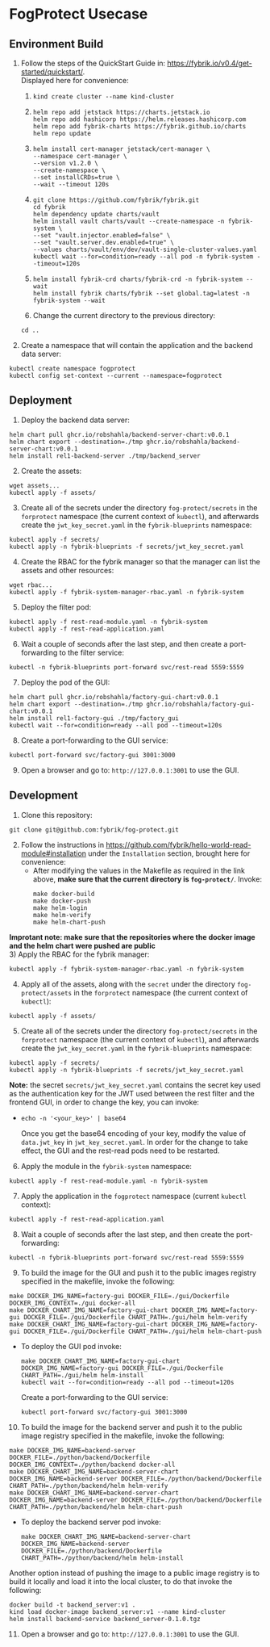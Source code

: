 # FogProtect Usecase
## Environment Build
1) Follow the steps of the QuickStart Guide in: https://fybrik.io/v0.4/get-started/quickstart/.  
Displayed here for convenience:  
   1) ```
      kind create cluster --name kind-cluster
   2) ```
      helm repo add jetstack https://charts.jetstack.io 
      helm repo add hashicorp https://helm.releases.hashicorp.com 
      helm repo add fybrik-charts https://fybrik.github.io/charts 
      helm repo update
   3) ```
      helm install cert-manager jetstack/cert-manager \
      --namespace cert-manager \
      --version v1.2.0 \
      --create-namespace \
      --set installCRDs=true \
      --wait --timeout 120s
   4) ```
      git clone https://github.com/fybrik/fybrik.git
      cd fybrik
      helm dependency update charts/vault
      helm install vault charts/vault --create-namespace -n fybrik-system \
      --set "vault.injector.enabled=false" \
      --set "vault.server.dev.enabled=true" \
      --values charts/vault/env/dev/vault-single-cluster-values.yaml
      kubectl wait --for=condition=ready --all pod -n fybrik-system --timeout=120s
   5) ```
      helm install fybrik-crd charts/fybrik-crd -n fybrik-system --wait
      helm install fybrik charts/fybrik --set global.tag=latest -n fybrik-system --wait
   6) Change the current directory to the previous directory:
   ```shell
   cd ..
   ```
2) Create a namespace that will contain the application and the backend data server:  
```shell
kubectl create namespace fogprotect
kubectl config set-context --current --namespace=fogprotect
```

## Deployment
1) Deploy the backend data server:
```shell
helm chart pull ghcr.io/robshahla/backend-server-chart:v0.0.1
helm chart export --destination=./tmp ghcr.io/robshahla/backend-server-chart:v0.0.1
helm install rel1-backend-server ./tmp/backend_server
```

2) Create the assets:
```shell
wget assets...
kubectl apply -f assets/
```  
3) Create all of the secrets under the directory `fog-protect/secrets` in the 
`forprotect` namespace (the current context of `kubectl`), and afterwards create the `jwt_key_secret.yaml` in 
the `fybrik-blueprints` namespace:  
```shell
kubectl apply -f secrets/
kubectl apply -n fybrik-blueprints -f secrets/jwt_key_secret.yaml
```

4) Create the RBAC for the fybrik manager so that the manager can list the assets and other resources:  
```shell
wget rbac...
kubectl apply -f fybrik-system-manager-rbac.yaml -n fybrik-system
```

5) Deploy the filter pod:
```shell
kubectl apply -f rest-read-module.yaml -n fybrik-system
kubectl apply -f rest-read-application.yaml
```

6) Wait a couple of seconds after the last step, and then create a port-forwarding to the filter service:  
```shell
kubectl -n fybrik-blueprints port-forward svc/rest-read 5559:5559
```

7) Deploy the pod of the GUI:
```shell
helm chart pull ghcr.io/robshahla/factory-gui-chart:v0.0.1
helm chart export --destination=./tmp ghcr.io/robshahla/factory-gui-chart:v0.0.1
helm install rel1-factory-gui ./tmp/factory_gui
kubectl wait --for=condition=ready --all pod --timeout=120s
```

8) Create a port-forwarding to the GUI service:
```shell
kubectl port-forward svc/factory-gui 3001:3000
```  

9) Open a browser and go to: `http://127.0.0.1:3001` to use the GUI.  

## Development
1) Clone this repository:  
```shell
git clone git@github.com:fybrik/fog-protect.git
```

2) Follow the instructions in https://github.com/fybrik/hello-world-read-module#installation 
under the `Installation` section, brought here for convenience:  
   -  After modifying the values in the Makefile as required in the link above, 
      **make sure that the current directory is `fog-protect/`**. Invoke:  
      ```shell
      make docker-build
      make docker-push
      make helm-login
      make helm-verify
      make helm-chart-push
      ```
**Improtant note: make sure that the repositories where the docker image and the helm chart were pushed 
   are public**  
3) Apply the RBAC for the fybrik manager:  
```shell
kubectl apply -f fybrik-system-manager-rbac.yaml -n fybrik-system
```
4) Apply all of the assets, along with the `secret` under the directory `fog-protect/assets` in the 
`forprotect` namespace (the current context of `kubectl`):  
```shell
kubectl apply -f assets/
```

5) Create all of the secrets under the directory `fog-protect/secrets` in the 
`forprotect` namespace (the current context of `kubectl`), and afterwards create the `jwt_key_secret.yaml` in 
the `fybrik-blueprints` namespace:  
```shell
kubectl apply -f secrets/
kubectl apply -n fybrik-blueprints -f secrets/jwt_key_secret.yaml
```
**Note:** the secret `secrets/jwt_key_secret.yaml` contains the secret key used as the authentication key for the 
JWT used between the rest filter and the frontend GUI, in order to change the key, you can invoke:  
- ```shell
  echo -n '<your_key>' | base64
  ```
  Once you get the base64 encoding of your key, modify the value of `data.jwt_key` in `jwt_key_secret.yaml`. 
  In order for the change to take effect, the GUI and the rest-read pods need to be restarted.  

6) Apply the module in the `fybrik-system` namespace:  
```shell 
kubectl apply -f rest-read-module.yaml -n fybrik-system
```
7) Apply the application in the `fogprotect` namespace (current `kubectl` context):
```shell
kubectl apply -f rest-read-application.yaml
```
8) Wait a couple of seconds after the last step, and then create the port-forwarding:  
```shell
kubectl -n fybrik-blueprints port-forward svc/rest-read 5559:5559
```
9) To build the image for the GUI and push it to the public images registry specified in the makefile, invoke the 
following:
```shell
make DOCKER_IMG_NAME=factory-gui DOCKER_FILE=./gui/Dockerfile DOCKER_IMG_CONTEXT=./gui docker-all
make DOCKER_CHART_IMG_NAME=factory-gui-chart DOCKER_IMG_NAME=factory-gui DOCKER_FILE=./gui/Dockerfile CHART_PATH=./gui/helm helm-verify
make DOCKER_CHART_IMG_NAME=factory-gui-chart DOCKER_IMG_NAME=factory-gui DOCKER_FILE=./gui/Dockerfile CHART_PATH=./gui/helm helm-chart-push
```
- To deploy the GUI pod invoke:
    ```shell
    make DOCKER_CHART_IMG_NAME=factory-gui-chart DOCKER_IMG_NAME=factory-gui DOCKER_FILE=./gui/Dockerfile CHART_PATH=./gui/helm helm-install
    kubectl wait --for=condition=ready --all pod --timeout=120s
    ```
  Create a port-forwarding to the GUI service:
    ```shell
    kubectl port-forward svc/factory-gui 3001:3000
    ```
10) To build the image for the backend server and push it to the public image registry specified in the makefile, invoke the 
following:
```shell
make DOCKER_IMG_NAME=backend-server DOCKER_FILE=./python/backend/Dockerfile DOCKER_IMG_CONTEXT=./python/backend docker-all
make DOCKER_CHART_IMG_NAME=backend-server-chart DOCKER_IMG_NAME=backend-server DOCKER_FILE=./python/backend/Dockerfile CHART_PATH=./python/backend/helm helm-verify
make DOCKER_CHART_IMG_NAME=backend-server-chart DOCKER_IMG_NAME=backend-server DOCKER_FILE=./python/backend/Dockerfile CHART_PATH=./python/backend/helm helm-chart-push
```
- To deploy the backend server pod invoke:
  ```shell
  make DOCKER_CHART_IMG_NAME=backend-server-chart DOCKER_IMG_NAME=backend-server DOCKER_FILE=./python/backend/Dockerfile CHART_PATH=./python/backend/helm helm-install
  ```

Another option instead of pushing the image to a public image registry is to build it locally and load it into the local
cluster, to do that invoke the following:  
```shell
docker build -t backend_server:v1 .
kind load docker-image backend_server:v1 --name kind-cluster
helm install backend-service backend_server-0.1.0.tgz
```

11) Open a browser and go to: `http://127.0.0.1:3001` to use the GUI.  